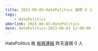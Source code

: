 ```yaml
---
title: 2023-08-03-HatePolitics 違規 0 人
tags:
    - HatePolitics
abbrlink: 2023-08-03-HatePolitics
date: HatePolitics-2023-08-03 12:00:00
---
```

HatePolitics 板 [板規連結](https://www.ptt.cc/bbs/HatePolitics/M.1617115262.A.D60.html)
昨天違規 0 人
